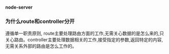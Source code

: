 #### node-server

### 为什么route和controller分开 
遵循单一职责原则, route主要处理路由方面的工作,无需关心数据的是怎么来的,只关心路由。controller主要处理数据相关的工作,接受指定的参数,返回特定的内容,无需关系外部的路由是怎么工作的。